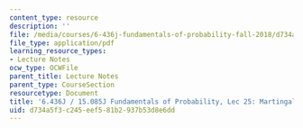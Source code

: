 ```yaml
---
content_type: resource
description: ''
file: /media/courses/6-436j-fundamentals-of-probability-fall-2018/d734a5f3c245eef581b2937b53d8e6dd_MIT6_436JF18_lec25.pdf
file_type: application/pdf
learning_resource_types:
- Lecture Notes
ocw_type: OCWFile
parent_title: Lecture Notes
parent_type: CourseSection
resourcetype: Document
title: '6.436J / 15.085J Fundamentals of Probability, Lec 25: Martingales I'
uid: d734a5f3-c245-eef5-81b2-937b53d8e6dd
---
```

